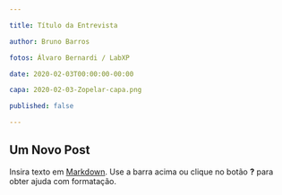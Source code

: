 ```yaml
---

title: Título da Entrevista

author: Bruno Barros

fotos: Álvaro Bernardi / LabXP

date: 2020-02-03T00:00:00-00:00

capa: 2020-02-03-Zopelar-capa.png

published: false

---
```

## Um Novo Post

Insira texto em [Markdown](http://daringfireball.net/projects/markdown/). Use a barra acima ou clique no botão **?** para obter ajuda com formatação.
